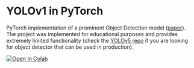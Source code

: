 # YOLOv1 in PyTorch
PyTorch implementation of a prominent Object Detection model
([paper](https://arxiv.org/pdf/1506.02640.pdf)). The project was implemented for
educational purposes and provides extremely limited functionality (check the 
[YOLOv5 repo](https://github.com/ultralytics/yolov5) if you are looking for object 
detector that can be used in production).

<a href="https://colab.research.google.com/github/Arity-T/yolo-in-pytorch/blob/main/train_yolo.ipynb" target="_parent">
    <img src="https://colab.research.google.com/assets/colab-badge.svg" alt="Open In Colab"/>
</a>